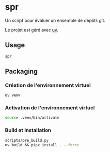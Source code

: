 # spr
Un script pour évaluer un ensemble de dépôts git.

Le projet est géré avec [uv](https://docs.astral.sh/uv/).

## Usage
```bash
spr
```

## Packaging

### Création de l'environnement virtuel
```bash
uv venv
```

### Activation de l'environnement virtuel
```bash
source .venv/bin/activate
```

### Build et installation
```bash
scripts/pre_build.py
uv build && pipx install . --force
```
